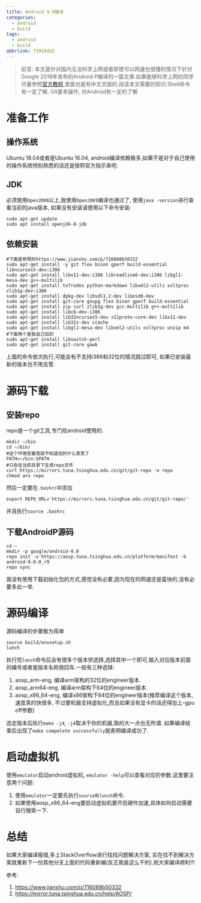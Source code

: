 ```yaml
---
title: Android 9.0编译
categories:
  - android
  - build
tags:
  - android
  - build
abbrlink: 73919dd2
---
```

> 前言: 本文是针对国内无法科学上网或者即使可以网速也很慢的情况下针对Google 2018年发布的Android P编译的一篇文章.如果能够科学上网的同学尽量参照[官方教程](https://source.android.com/setup/build/downloading),里面也是有中文页面的.阅读本文需要的知识:Shell命令有一定了解, Git基本操作, 对Android有一定的了解

# 准备工作
## 操作系统
Ubuntu 18.04或者是Ubuntu 16.04, android编译依赖极多,如果不是对于自己使用的操作系统特别熟悉的话还是按照官方指示来吧.
## JDK
必须使用`OpenJDK8`以上,我使用`OpenJDK9`编译也通过了, 使用`java -version`进行查看当前的java版本, 如果没有安装请使用以下命令安装:
```Shell
sudo apt-get update
sudo apt install openjdk-8-jdk
```
## 依赖安装
```Shell
#下面是参照的https://www.jianshu.com/p/716088b50332
sudo apt-get install -y git flex bison gperf build-essential libncurses5-dev:i386
sudo apt-get install libx11-dev:i386 libreadline6-dev:i386 libgl1-mesa-dev g++-multilib
sudo apt-get install tofrodos python-markdown libxml2-utils xsltproc zlib1g-dev:i386
sudo apt-get install dpkg-dev libsdl1.2-dev libesd0-dev
sudo apt-get install git-core gnupg flex bison gperf build-essential
sudo apt-get install zip curl zlib1g-dev gcc-multilib g++-multilib
sudo apt-get install libc6-dev-i386
sudo apt-get install lib32ncurses5-dev x11proto-core-dev libx11-dev
sudo apt-get install lib32z-dev ccache
sudo apt-get install libgl1-mesa-dev libxml2-utils xsltproc unzip m4
#下面两个是我自己加的
sudo apt-get install libswitch-perl
sudo apt-get install git-core gawk
```
上面的命令依次执行,可能会有不支持i386和32位的情况跳过即可, 如果已安装最新的版本也不用去管.
# 源码下载
## 安装repo
repo是一个git工具,专门给android使用的.
```Shell
mkdir ~/bin
cd ~/bin/
#这个环境变量我就不知道加的什么意思了
PATH=~/bin:$PATH
#只会在当前目录下生成repo文件
curl https://mirrors.tuna.tsinghua.edu.cn/git/git-repo -o repo
chmod a+x repo
```
然后一定要在`.bashrc`中添加
```Shell
export REPO_URL='https://mirrors.tuna.tsinghua.edu.cn/git/git-repo/'
```
并且执行`source .bashrc`
## 下载AndroidP源码
```Shell
cd ~
mkdir -p google/android-9.0
repo init -u https://aosp.tuna.tsinghua.edu.cn/platform/manifest -b android-9.0.0_r9
repo sync
```
我没有使用下载初始化包的方式,感觉没有必要,因为现在的网速还是蛮快的,没有必要多此一举.
# 源码编译
源码编译的步骤极为简单
```Shell
source build/envsetup.sh
lunch
```
执行完`lunch`命令后会有很多个版本供选择,选择其中一个即可,输入对应版本前面的编号或者是版本名称按回车.一般有三种选择:
1. aosp_arm-eng, 编译arm架构的32位的engineer版本.
2. aosp_arm64-eng, 编译arm架构下64位的engineer版本.
3. aosp_x86_64-eng, 编译x86架构下64位的engineer版本(推荐编译这个版本, 速度真的快很多, 不过要机器支持虚拟化,而且如果没有显卡的话还得加上-gpu off参数)

选定版本后执行`make -j4`, `-j4`取决于你的机器,取的大一点也无所谓. 如果编译结束后出现了`make compelete successfully`就表明编译成功了.  
# 启动虚拟机
使用`emulator`启动android虚拟机, `emulator -help`可以查看对应的参数.这里要注意两个问题:
1. 使用`emulator`一定要先执行`source和lunch`命令.
2. 如果使用aosp_x86_64-eng要启动虚拟机要开启硬件加速,具体如何启动需要自行搜索一下.

# 总结
如果大家编译报错,多上StackOverflow进行找找问题解决方案, 实在找不到解决方案就重新下一份其他分支上面的代码重新编(反正我是这么干的),祝大家编译顺利!!!

参考:
1. https://www.jianshu.com/p/716088b50332
2. https://mirror.tuna.tsinghua.edu.cn/help/AOSP/

